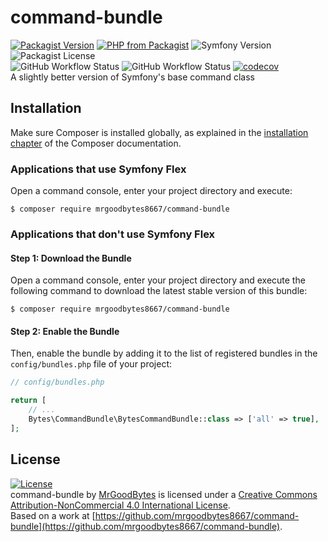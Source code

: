 # command-bundle
[![Packagist Version](https://img.shields.io/packagist/v/mrgoodbytes8667/command-bundle?logo=packagist&logoColor=FFF&style=flat)](https://packagist.org/packages/mrgoodbytes8667/command-bundle)
[![PHP from Packagist](https://img.shields.io/packagist/php-v/mrgoodbytes8667/command-bundle?logo=php&logoColor=FFF&style=flat)](https://packagist.org/packages/mrgoodbytes8667/command-bundle)
![Symfony Version](https://img.shields.io/endpoint?url=https%3A%2F%2Fshields.goodbytes.live%2Fshield%2Fsymfony%2F%255E5.2%2520%257C%2520%255E6.0&logoColor=FFF&style=flat)
![Packagist License](https://img.shields.io/packagist/l/mrgoodbytes8667/command-bundle?logo=creative-commons&logoColor=FFF&style=flat)  
![GitHub Workflow Status](https://img.shields.io/github/workflow/status/mrgoodbytes8667/command-bundle/release?label=stable&logo=github&logoColor=FFF&style=flat)
![GitHub Workflow Status](https://img.shields.io/github/workflow/status/mrgoodbytes8667/command-bundle/tests?logo=github&logoColor=FFF&style=flat)
[![codecov](https://img.shields.io/codecov/c/github/mrgoodbytes8667/command-bundle?logo=codecov&logoColor=FFF&style=flat)](https://codecov.io/gh/mrgoodbytes8667/command-bundle)  
A slightly better version of Symfony's base command class

## Installation

Make sure Composer is installed globally, as explained in the
[installation chapter](https://getcomposer.org/doc/00-intro.md)
of the Composer documentation.

### Applications that use Symfony Flex

Open a command console, enter your project directory and execute:

```console
$ composer require mrgoodbytes8667/command-bundle
```

### Applications that don't use Symfony Flex

#### Step 1: Download the Bundle

Open a command console, enter your project directory and execute the
following command to download the latest stable version of this bundle:

```console
$ composer require mrgoodbytes8667/command-bundle
```

#### Step 2: Enable the Bundle

Then, enable the bundle by adding it to the list of registered bundles
in the `config/bundles.php` file of your project:

```php
// config/bundles.php

return [
    // ...
    Bytes\CommandBundle\BytesCommandBundle::class => ['all' => true],
];
```

## License
[![License](https://i.creativecommons.org/l/by-nc/4.0/88x31.png)]("http://creativecommons.org/licenses/by-nc/4.0/)  
command-bundle by [MrGoodBytes](https://www.goodbytes.live) is licensed under a [Creative Commons Attribution-NonCommercial 4.0 International License](http://creativecommons.org/licenses/by-nc/4.0/).  
Based on a work at [https://github.com/mrgoodbytes8667/command-bundle](https://github.com/mrgoodbytes8667/command-bundle).